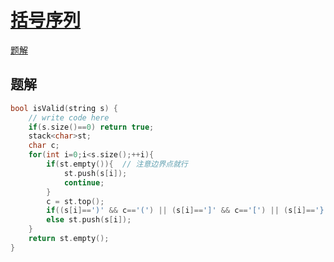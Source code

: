 # [括号序列](https://www.nowcoder.com/practice/37548e94a270412c8b9fb85643c8ccc2)
[题解](./main_1.cpp)


## 题解
```cpp
bool isValid(string s) {
    // write code here
    if(s.size()==0) return true;
    stack<char>st;
    char c;
    for(int i=0;i<s.size();++i){
        if(st.empty()){  // 注意边界点就行
            st.push(s[i]);
            continue;
        }
        c = st.top();
        if((s[i]==')' && c=='(') || (s[i]==']' && c=='[') || (s[i]=='}' && c=='{')) st.pop();
        else st.push(s[i]);
    }
    return st.empty();
}
```
